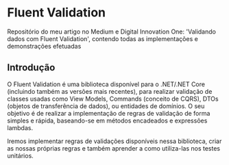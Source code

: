 # Fluent Validation
Repositório do meu artigo no Medium e Digital Innovation One: 'Validando dados com Fluent Validation', contendo todas as implementações e demonstrações efetuadas

## Introdução
O Fluent Validation é uma biblioteca disponível para o .NET/.NET Core (incluindo também as versões mais recentes), para realizar validação de classes usadas como View Models, Commands (conceito de CQRS), DTOs (objetos de transferência de dados), ou entidades de domínios.
O seu objetivo é de realizar a implementação de regras de validação de forma simples e rápida, baseando-se em métodos encadeados e expressões lambdas.

Iremos implementar regras de validações disponíveis nessa biblioteca, criar as nossas próprias regras e também aprender a como utiliza-las nos testes unitários.
